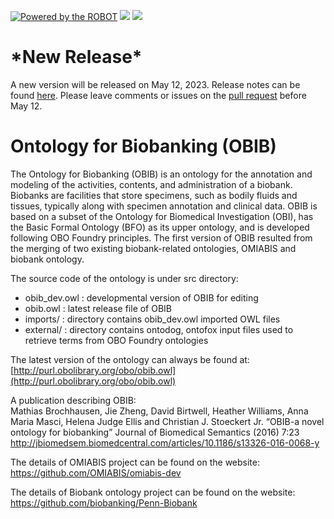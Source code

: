 [![Powered by the ROBOT](https://img.shields.io/static/v1?label=Powered%20by&message=ROBOT&color=green&style=flat)](http://robot.obolibrary.org/)
<a href="http://dashboard.obofoundry.org/dashboard/obib/dashboard.html"><img src="https://img.shields.io/endpoint?url=https%3A%2F%2Fraw.githubusercontent.com%2FOBOFoundry%2Fobo-dash.github.io%2Fgh-pages%2Fdashboard%2Fcl%2Fdashboard-qc-badge.json" /></a>
<a href="http://dashboard.obofoundry.org/dashboard/obib/dashboard.html"><img src="https://img.shields.io/endpoint?url=https%3A%2F%2Fraw.githubusercontent.com%2FOBOFoundry%2Fobo-dash.github.io%2Fgh-pages%2Fdashboard%2Fcl%2Fdashboard-score-badge.json" /></a>

\*New Release\*
==========
A new version will be released on May 12, 2023.  Release notes can be found [here](https://github.com/biobanking/biobanking/releases/tag/untagged-e47b3a48ec7298bc85d5).  Please leave comments or issues on the [pull request](https://github.com/biobanking/biobanking/pull/104) before May 12. 

Ontology for Biobanking (OBIB)
==========

The Ontology for Biobanking (OBIB) is an ontology for the annotation and modeling of the activities, contents, and administration of a biobank. Biobanks are facilities that store specimens, such as bodily fluids and tissues, typically along with specimen annotation and clinical data. OBIB is based on a subset of the Ontology for Biomedical Investigation (OBI), has the Basic Formal Ontology (BFO) as its upper ontology, and is developed following OBO Foundry principles. The first version of OBIB resulted from the merging of two existing biobank-related ontologies, OMIABIS and biobank ontology.

The source code of the ontology is under src directory:
   * obib_dev.owl : developmental version of OBIB for editing
   * obib.owl : latest release file of OBIB
   * imports/ : directory contains obib_dev.owl imported OWL files
   * external/ : directory contains ontodog, ontofox input files used to retrieve terms from OBO Foundry ontologies

The latest version of the ontology can always be found at: [http://purl.obolibrary.org/obo/obib.owl](http://purl.obolibrary.org/obo/obib.owl)

A publication describing OBIB:<br>
Mathias Brochhausen, Jie Zheng, David Birtwell, Heather Williams, Anna Maria Masci, Helena Judge Ellis and Christian J. Stoeckert Jr. “OBIB-a novel ontology for biobanking” Journal of Biomedical Semantics (2016) 7:23 
http://jbiomedsem.biomedcentral.com/articles/10.1186/s13326-016-0068-y

The details of OMIABIS project can be found on the website:
https://github.com/OMIABIS/omiabis-dev

The details of Biobank ontology project can be found on the website:
https://github.com/biobanking/Penn-Biobank
